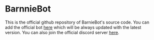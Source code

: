 # BarnnieBot
This is the official github repository of BarnieBot's source code. You can add the official bot [here](https://discord.com/api/oauth2/authorize?client_id=900723711840251924&permissions=8&scope=bot%20applications.commands) which will be always updated with the latest version.
You can also join the official discord server [here](https://discord.gg/z5NwZqJs7k).
